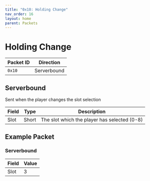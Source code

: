 ```yaml
---
title: "0x10: Holding Change"
nav_order: 16
layout: home
parent: Packets
---
```


# Holding Change

| Packet ID | Direction |
| --------- | --------- |
| `0x10`    | Serverbound |

## Serverbound

Sent when the player changes the slot selection 

| Field     | Type   | Description                                       |
| --------- | ------ | ------------------------------------------------- |
| Slot         | Short | The slot which the player has selected (0-8) |

## Example Packet

### Serverbound

| Field     | Value    |
| --------- | -------- |
| Slot |3 |